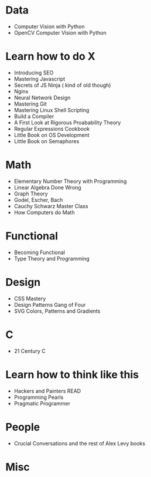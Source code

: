 # Data
* Computer Vision with Python
* OpenCV Computer Vision with Python

# Learn how to do X
* Introducing SEO
* Mastering Javascript
* Secrets of JS Ninja ( kind of old though)
* Nginx
* Neural Network Design
* Mastering Git
* Mastering Linux Shell Scripting
* Build a Compiler
* A First Look at Rigorous Proabability Theory
* Regular Expressions Cookbook
* Little Book on OS Development
* Little Book on Semaphores

# Math
* Elementary Number Theory with Programming
* Linear Algebra Done Wrong
* Graph Theory
* Godel, Escher, Bach
* Cauchy Schwarz Master Class
* How Computers do Math

# Functional
* Becoming Functional
* Type Theory and Programming

# Design
* CSS Mastery
* Design Patterns Gang of Four
* SVG Colors, Patterns and Gradients

# C

* 21 Century C

# Learn how to think like this

* Hackers and Painters READ
* Programming Pearls
* Pragmatic Programmer

# People
* Crucial Conversations and the rest of Alex Levy books
# Misc


